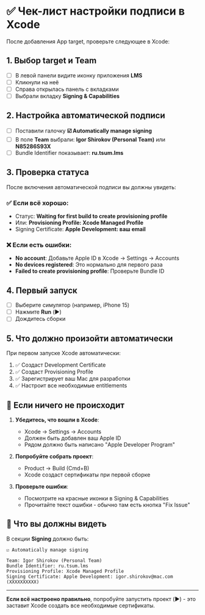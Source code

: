 # ✅ Чек-лист настройки подписи в Xcode

После добавления App target, проверьте следующее в Xcode:

## 1. Выбор target и Team

- [ ] В левой панели видите иконку приложения **LMS**
- [ ] Кликнули на неё
- [ ] Справа открылась панель с вкладками
- [ ] Выбрали вкладку **Signing & Capabilities**

## 2. Настройка автоматической подписи

- [ ] Поставили галочку **☑️ Automatically manage signing**
- [ ] В поле **Team** выбрали: **Igor Shirokov (Personal Team)** или **N85286S93X**
- [ ] Bundle Identifier показывает: **ru.tsum.lms**

## 3. Проверка статуса

После включения автоматической подписи вы должны увидеть:

### ✅ Если всё хорошо:
- Статус: **Waiting for first build to create provisioning profile**
- Или: **Provisioning Profile: Xcode Managed Profile**
- Signing Certificate: **Apple Development: ваш email**

### ❌ Если есть ошибки:
- **No account**: Добавьте Apple ID в Xcode → Settings → Accounts
- **No devices registered**: Это нормально для первого раза
- **Failed to create provisioning profile**: Проверьте Bundle ID

## 4. Первый запуск

- [ ] Выберите симулятор (например, iPhone 15)
- [ ] Нажмите **Run** (▶️)
- [ ] Дождитесь сборки

## 5. Что должно произойти автоматически

При первом запуске Xcode автоматически:
1. ✅ Создаст Development Certificate
2. ✅ Создаст Provisioning Profile
3. ✅ Зарегистрирует ваш Mac для разработки
4. ✅ Настроит все необходимые entitlements

## 🚨 Если ничего не происходит

1. **Убедитесь, что вошли в Xcode**:
   - Xcode → Settings → Accounts
   - Должен быть добавлен ваш Apple ID
   - Рядом должно быть написано "Apple Developer Program"

2. **Попробуйте собрать проект**:
   - Product → Build (Cmd+B)
   - Xcode создаст сертификаты при первой сборке

3. **Проверьте ошибки**:
   - Посмотрите на красные иконки в Signing & Capabilities
   - Прочитайте текст ошибки - обычно там есть кнопка "Fix Issue"

## 📸 Что вы должны видеть

В секции **Signing** должно быть:
```
☑️ Automatically manage signing

Team: Igor Shirokov (Personal Team)
Bundle Identifier: ru.tsum.lms
Provisioning Profile: Xcode Managed Profile
Signing Certificate: Apple Development: igor.shirokov@mac.com (XXXXXXXXXX)
```

---

**Если всё настроено правильно**, попробуйте запустить проект (▶️) - это заставит Xcode создать все необходимые сертификаты. 